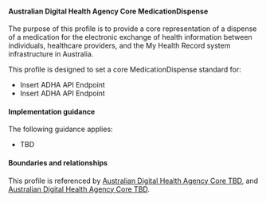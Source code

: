 #### Australian Digital Health Agency Core MedicationDispense
The purpose of this profile is to provide a core representation of a dispense of a medication for the electronic exchange of health information between individuals, healthcare providers, and the My Health Record system infrastructure in Australia.

This profile is designed to set a core MedicationDispense standard for:
* Insert ADHA API Endpoint
* Insert ADHA API Endpoint


#### Implementation guidance
The following guidance applies:
* TBD


#### Boundaries and relationships
This profile is referenced by 
[Australian Digital Health Agency Core TBD](StructureDefinition-dh-tbd-core-1.html), and 
[Australian Digital Health Agency Core TBD](StructureDefinition-dh-tbd-core-1.html).